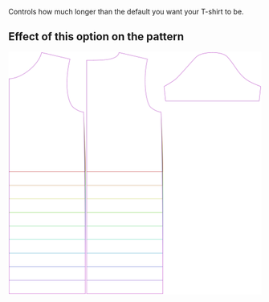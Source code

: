 Controls how much longer than the default you want your T-shirt to be.

## Effect of this option on the pattern

![This image shows the effect of this option by superimposing several variants that have a different value for this option](teagan_lengthbonus_sample.svg "Effect of this option on the pattern")
